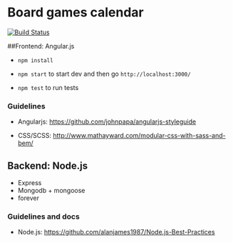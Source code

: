 Board games calendar
=================

[![Build Status](https://travis-ci.org/board-games-calendar/frontend.svg?branch=master)](https://travis-ci.org/board-games-calendar/frontend.svg?branch=master)


##Frontend: Angular.js

- `npm install`

- `npm start` to start dev and then go `http://localhost:3000/`

- `npm test` to run tests


### Guidelines

- Angularjs: https://github.com/johnpapa/angularjs-styleguide

- CSS/SCSS: http://www.mathayward.com/modular-css-with-sass-and-bem/


## Backend: Node.js

- Express
- Mongodb + mongoose
- forever

### Guidelines and docs

- Node.js: https://github.com/alanjames1987/Node.js-Best-Practices
